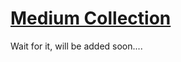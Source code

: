 # [Medium Collection](https://leetcode.com/explore/interview/card/top-interview-questions-medium/)

Wait for it, will be added soon....


